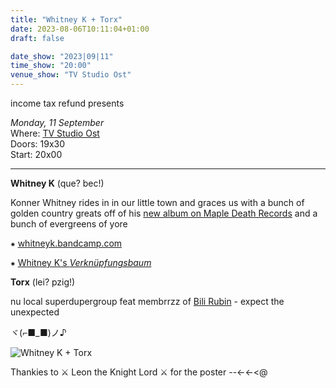 ```yaml
---
title: "Whitney K + Torx"
date: 2023-08-06T10:11:04+01:00
draft: false

date_show: "2023|09|11"
time_show: "20:00"
venue_show: "TV Studio Ost"
---
```


income tax refund presents

_Monday, 11 September_
\
Where: [TV Studio Ost](https://hitness.club/)
\
Doors: 19x30
\
Start: 20x00

---

**Whitney K** (que? bec!)

Konner Whitney rides in in our little town and graces us with a bunch of golden country greats off of his [new album on Maple Death Records](https://whitneyk.bandcamp.com/album/hard-to-be-a-god) and a bunch of evergreens of yore

⁕ [whitneyk.bandcamp.com](https://whitneyk.bandcamp.com)

⁕ [Whitney K's *Verknüpfungsbaum*](https://linktr.ee/Whitney_K)


**Torx** (lei? pzig!)

nu local superdupergroup feat membrrzz of [Bili Rubin](https://ubac.bandcamp.com/album/conceptually-inconvenient) - expect the unexpected 

ヾ(⌐■_■)ノ♪


![Whitney K + Torx](../../posters/2023-09-11.jpg)

Thankies to ⚔️ Leon the Knight Lord ⚔️ for the poster 
--<-<-<@